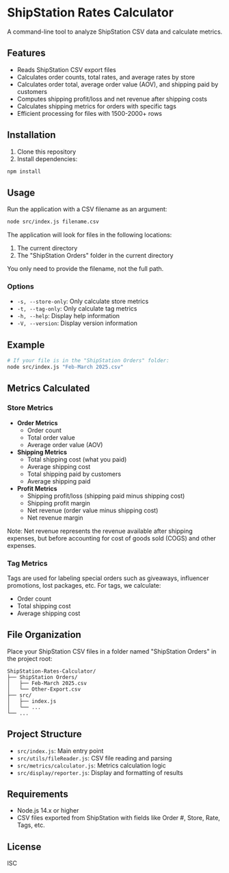 # ShipStation Rates Calculator

A command-line tool to analyze ShipStation CSV data and calculate metrics.

## Features

-   Reads ShipStation CSV export files
-   Calculates order counts, total rates, and average rates by store
-   Calculates order total, average order value (AOV), and shipping paid by customers
-   Computes shipping profit/loss and net revenue after shipping costs
-   Calculates shipping metrics for orders with specific tags
-   Efficient processing for files with 1500-2000+ rows

## Installation

1. Clone this repository
2. Install dependencies:

```bash
npm install
```

## Usage

Run the application with a CSV filename as an argument:

```bash
node src/index.js filename.csv
```

The application will look for files in the following locations:

1. The current directory
2. The "ShipStation Orders" folder in the current directory

You only need to provide the filename, not the full path.

### Options

-   `-s, --store-only`: Only calculate store metrics
-   `-t, --tag-only`: Only calculate tag metrics
-   `-h, --help`: Display help information
-   `-V, --version`: Display version information

## Example

```bash
# If your file is in the "ShipStation Orders" folder:
node src/index.js "Feb-March 2025.csv"
```

## Metrics Calculated

### Store Metrics

-   **Order Metrics**
    -   Order count
    -   Total order value
    -   Average order value (AOV)
-   **Shipping Metrics**
    -   Total shipping cost (what you paid)
    -   Average shipping cost
    -   Total shipping paid by customers
    -   Average shipping paid
-   **Profit Metrics**
    -   Shipping profit/loss (shipping paid minus shipping cost)
    -   Shipping profit margin
    -   Net revenue (order value minus shipping cost)
    -   Net revenue margin

Note: Net revenue represents the revenue available after shipping expenses, but before accounting for cost of goods sold (COGS) and other expenses.

### Tag Metrics

Tags are used for labeling special orders such as giveaways, influencer promotions, lost packages, etc. For tags, we calculate:

-   Order count
-   Total shipping cost
-   Average shipping cost

## File Organization

Place your ShipStation CSV files in a folder named "ShipStation Orders" in the project root:

```
ShipStation-Rates-Calculator/
├── ShipStation Orders/
│   ├── Feb-March 2025.csv
│   └── Other-Export.csv
├── src/
│   ├── index.js
│   └── ...
└── ...
```

## Project Structure

-   `src/index.js`: Main entry point
-   `src/utils/fileReader.js`: CSV file reading and parsing
-   `src/metrics/calculator.js`: Metrics calculation logic
-   `src/display/reporter.js`: Display and formatting of results

## Requirements

-   Node.js 14.x or higher
-   CSV files exported from ShipStation with fields like Order #, Store, Rate, Tags, etc.

## License

ISC
